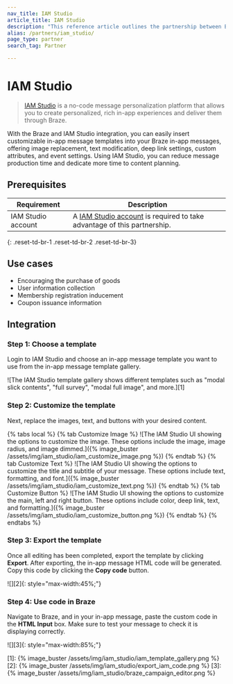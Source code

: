 ```yaml
---
nav_title: IAM Studio
article_title: IAM Studio
description: "This reference article outlines the partnership between Braze and IAM Studio, a message personalization platform which allows you to create personalized, rich in-app experiences and deliver them through Braze."
alias: /partners/iam_studio/
page_type: partner
search_tag: Partner

---
```


# IAM Studio

> [IAM Studio](https://www.inappmessage.com) is a no-code message personalization platform that allows you to create personalized, rich in-app experiences and deliver them through Braze.

With the Braze and IAM Studio integration, you can easily insert customizable in-app message templates into your Braze in-app messages, offering image replacement, text modification, deep link settings, custom attributes, and event settings. Using IAM Studio, you can reduce message production time and dedicate more time to content planning. 

## Prerequisites

| Requirement | Description |
| ----------- | ----------- |
| IAM Studio account | A [IAM Studio account](https://www.inappmessage.com/register) is required to take advantage of this partnership. |
{: .reset-td-br-1 .reset-td-br-2 .reset-td-br-3}

## Use cases

- Encouraging the purchase of goods
- User information collection
- Membership registration inducement
- Coupon issuance information

## Integration

### Step 1: Choose a template

Login to IAM Studio and choose an in-app message template you want to use from the in-app message template gallery.

![The IAM Studio template gallery shows different templates such as "modal slick contents", "full survey", "modal full image", and more.][1]

### Step 2: Customize the template

Next, replace the images, text, and buttons with your desired content.

{% tabs local %}
{% tab Customize Image %}
![The IAM Studio UI showing the options to customize the image. These options include the image, image radius, and image dimmed.]({% image_buster /assets/img/iam_studio/iam_customize_image.png %})
{% endtab %}
{% tab Customize Text %}
![The IAM Studio UI showing the options to customize the title and subtitle of your message. These options include text, formatting, and font.]({% image_buster /assets/img/iam_studio/iam_customize_text.png %})
{% endtab %}
{% tab Customize Button %}
![The IAM Studio UI showing the options to customize the main, left and right button. These options include color, deep link, text, and formatting.]({% image_buster /assets/img/iam_studio/iam_customize_button.png %})
{% endtab %}
{% endtabs %}

### Step 3: Export the template

Once all editing has been completed, export the template by clicking **Export**. After exporting, the in-app message HTML code will be generated. Copy this code by clicking the **Copy code** button. 

![][2]{: style="max-width:45%;"}

### Step 4: Use code in Braze 

Navigate to Braze, and in your in-app message, paste the custom code in the **HTML Input** box. Make sure to test your message to check it is displaying correctly.

![][3]{: style="max-width:85%;"}

[1]: {% image_buster /assets/img/iam_studio/iam_template_gallery.png %}
[2]: {% image_buster /assets/img/iam_studio/export_iam_code.png %}
[3]: {% image_buster /assets/img/iam_studio/braze_campaign_editor.png %}
